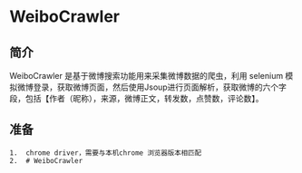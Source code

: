 # WeiboCrawler

## 简介

WeiboCrawler 是基于微博搜索功能用来采集微博数据的爬虫，利用 selenium 模拟微博登录，获取微博页面，然后使用Jsoup进行页面解析，获取微博的六个字段，包括【作者（昵称），来源，微博正文，转发数，点赞数，评论数】。

## 准备

	1.	chrome driver，需要与本机chrome 浏览器版本相匹配
 	2.	# WeiboCrawler

